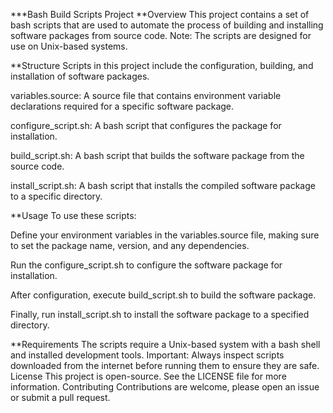 ***Bash Build Scripts Project
**Overview
This project contains a set of bash scripts that are used to automate the process of building and installing software packages from source code.
Note: The scripts are designed for use on Unix-based systems.

**Structure
Scripts in this project include the configuration, building, and installation of software packages.

variables.source: A source file that contains environment variable declarations required for a specific software package.

configure_script.sh: A bash script that configures the package for installation.

build_script.sh: A bash script that builds the software package from the source code.

install_script.sh: A bash script that installs the compiled software package to a specific directory.

**Usage
To use these scripts:

Define your environment variables in the variables.source file, making sure to set the package name, version, and any dependencies.

Run the configure_script.sh to configure the software package for installation.

After configuration, execute build_script.sh to build the software package.

Finally, run install_script.sh to install the software package to a specified directory.

**Requirements
The scripts require a Unix-based system with a bash shell and installed development tools.
Important: Always inspect scripts downloaded from the internet before running them to ensure they are safe.
License
This project is open-source. See the LICENSE file for more information.
Contributing
Contributions are welcome, please open an issue or submit a pull request.

